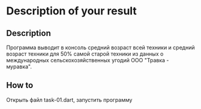 # Description of your result



## Description

Программа выводит в консоль средний возраст всей техники и средний возраст техники для 50% самой старой техники из данных о международных сельскохозяйственных угодий ООО "Травка - муравка".

## How to

Открыть файл task-01.dart, запустить программу



